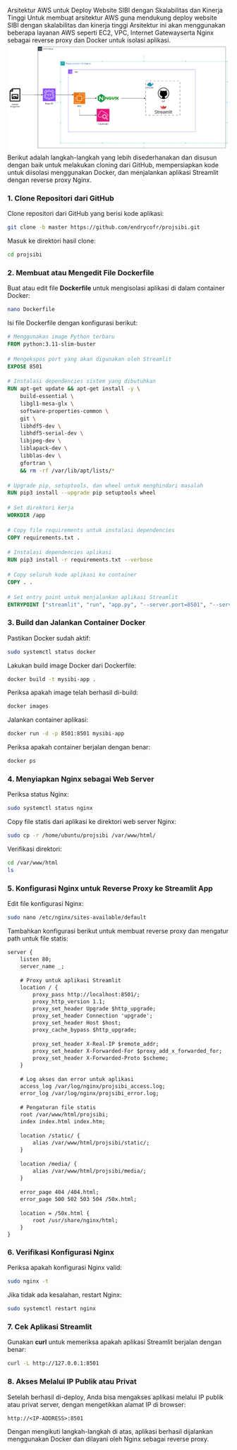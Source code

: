 Arsitektur AWS untuk Deploy Website SIBI dengan Skalabilitas dan Kinerja Tinggi
Untuk membuat arsitektur AWS guna mendukung deploy website SIBI dengan skalabilitas dan kinerja tinggi Arsitektur ini akan menggunakan beberapa layanan AWS seperti EC2, VPC,  Internet Gatewayserta Nginx sebagai reverse proxy dan Docker untuk isolasi aplikasi.
  ![Architecture Diagram](https://github.com/endrycofr/tomatku/blob/master/images/design_architecture.jpg)
Berikut adalah langkah-langkah yang lebih disederhanakan dan disusun dengan baik untuk melakukan cloning dari GitHub, mempersiapkan kode untuk diisolasi menggunakan Docker, dan menjalankan aplikasi Streamlit dengan reverse proxy Nginx.

### 1. Clone Repositori dari GitHub
Clone repositori dari GitHub yang berisi kode aplikasi:
```bash
git clone -b master https://github.com/endrycofr/projsibi.git
```
Masuk ke direktori hasil clone:
```bash
cd projsibi
```

### 2. Membuat atau Mengedit File Dockerfile
Buat atau edit file **Dockerfile** untuk mengisolasi aplikasi di dalam container Docker:
```bash
nano Dockerfile
```
Isi file Dockerfile dengan konfigurasi berikut:
```dockerfile
# Menggunakan image Python terbaru
FROM python:3.11-slim-buster

# Mengekspos port yang akan digunakan oleh Streamlit
EXPOSE 8501

# Instalasi dependencies sistem yang dibutuhkan
RUN apt-get update && apt-get install -y \
    build-essential \
    libgl1-mesa-glx \
    software-properties-common \
    git \
    libhdf5-dev \
    libhdf5-serial-dev \
    libjpeg-dev \
    liblapack-dev \
    libblas-dev \
    gfortran \
    && rm -rf /var/lib/apt/lists/*

# Upgrade pip, setuptools, dan wheel untuk menghindari masalah
RUN pip3 install --upgrade pip setuptools wheel

# Set direktori kerja
WORKDIR /app

# Copy file requirements untuk instalasi dependencies
COPY requirements.txt .

# Instalasi dependencies aplikasi
RUN pip3 install -r requirements.txt --verbose

# Copy seluruh kode aplikasi ke container
COPY . .

# Set entry point untuk menjalankan aplikasi Streamlit
ENTRYPOINT ["streamlit", "run", "app.py", "--server.port=8501", "--server.address=0.0.0.0"]
```

### 3. Build dan Jalankan Container Docker
Pastikan Docker sudah aktif:
```bash
sudo systemctl status docker
```
Lakukan build image Docker dari Dockerfile:
```bash
docker build -t mysibi-app .
```
Periksa apakah image telah berhasil di-build:
```bash
docker images
```
Jalankan container aplikasi:
```bash
docker run -d -p 8501:8501 mysibi-app
```
Periksa apakah container berjalan dengan benar:
```bash
docker ps
```

### 4. Menyiapkan Nginx sebagai Web Server
Periksa status Nginx:
```bash
sudo systemctl status nginx
```
Copy file statis dari aplikasi ke direktori web server Nginx:
```bash
sudo cp -r /home/ubuntu/projsibi /var/www/html/
```
Verifikasi direktori:
```bash
cd /var/www/html
ls
```

### 5. Konfigurasi Nginx untuk Reverse Proxy ke Streamlit App
Edit file konfigurasi Nginx:
```bash
sudo nano /etc/nginx/sites-available/default
```
Tambahkan konfigurasi berikut untuk membuat reverse proxy dan mengatur path untuk file statis:
```nginx
server {
    listen 80;
    server_name _;

    # Proxy untuk aplikasi Streamlit
    location / {
        proxy_pass http://localhost:8501/;
        proxy_http_version 1.1;
        proxy_set_header Upgrade $http_upgrade;
        proxy_set_header Connection 'upgrade';
        proxy_set_header Host $host;
        proxy_cache_bypass $http_upgrade;

        proxy_set_header X-Real-IP $remote_addr;
        proxy_set_header X-Forwarded-For $proxy_add_x_forwarded_for;
        proxy_set_header X-Forwarded-Proto $scheme;
    }

    # Log akses dan error untuk aplikasi
    access_log /var/log/nginx/projsibi_access.log;
    error_log /var/log/nginx/projsibi_error.log;

    # Pengaturan file statis
    root /var/www/html/projsibi;
    index index.html index.htm;

    location /static/ {
        alias /var/www/html/projsibi/static/;
    }

    location /media/ {
        alias /var/www/html/projsibi/media/;
    }

    error_page 404 /404.html;
    error_page 500 502 503 504 /50x.html;

    location = /50x.html {
        root /usr/share/nginx/html;
    }
}
```

### 6. Verifikasi Konfigurasi Nginx
Periksa apakah konfigurasi Nginx valid:
```bash
sudo nginx -t
```
Jika tidak ada kesalahan, restart Nginx:
```bash
sudo systemctl restart nginx
```

### 7. Cek Aplikasi Streamlit
Gunakan **curl** untuk memeriksa apakah aplikasi Streamlit berjalan dengan benar:
```bash
curl -L http://127.0.0.1:8501
```

### 8. Akses Melalui IP Publik atau Privat
Setelah berhasil di-deploy, Anda bisa mengakses aplikasi melalui IP publik atau privat server, dengan mengetikkan alamat IP di browser:
```
http://<IP-ADDRESS>:8501
```

Dengan mengikuti langkah-langkah di atas, aplikasi berhasil dijalankan menggunakan Docker dan dilayani oleh Nginx sebagai reverse proxy.
